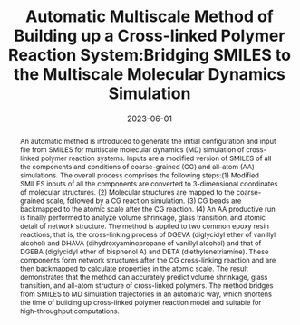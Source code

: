 ---
title: "Automatic Multiscale Method of Building up a Cross-linked Polymer  Reaction System:Bridging SMILES to the Multiscale Molecular Dynamics  Simulation"
authors:
- Han-Wen Pei
- 朱有亮
- Zhong-Yuan Lu
- Jun-Peng Li
- Zhao-Yan Sun
date: "2023-06-01"
doi: "10.1021/acs.jpcb.3c01555"
publication_types: ["期刊文章"]
publication: "The Journal of Physical Chemistry B"
publication_short: "J. Phys. Chem. B"
abstract: "An automatic method is introduced to generate the initial  configuration and input file from SMILES for multiscale molecular  dynamics (MD) simulation of cross-linked polymer reaction systems.  Inputs are a modified version of SMILES of all the components and  conditions of coarse-grained (CG) and all-atom (AA) simulations. The  overall process comprises the following steps:(1) Modified SMILES  inputs of all the components are converted to 3-dimensional coordinates  of molecular structures. (2) Molecular structures are mapped to the  coarse-grained scale, followed by a CG reaction simulation. (3) CG beads  are backmapped to the atomic scale after the CG reaction. (4) An AA  productive run is finally performed to analyze volume shrinkage, glass  transition, and atomic detail of network structure. The method is  applied to two common epoxy resin reactions, that is, the cross-linking  process of DGEVA (diglycidyl ether of vanillyl alcohol) and DHAVA  (dihydroxyaminopropane of vanillyl alcohol) and that of DGEBA  (diglycidyl ether of bisphenol A) and DETA (diethylenetriamine). These  components form network structures after the CG cross-linking reaction  and are then backmapped to calculate properties in the atomic scale. The  result demonstrates that the method can accurately predict volume  shrinkage, glass transition, and all-atom structure of cross-linked  polymers. The method bridges from SMILES to MD simulation trajectories  in an automatic way, which shortens the time of building up cross-linked  polymer reaction model and suitable for high-throughput computations."
url_pdf: "https://doi.org/10.1021/acs.jpcb.3c01555"
---